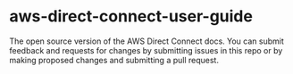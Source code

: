 # aws-direct-connect-user-guide
The open source version of the AWS Direct Connect docs. You can submit feedback and requests for changes by submitting issues in this repo or by making proposed changes and submitting a pull request.

